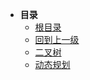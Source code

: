 * **目录**
  * [根目录](/README)
  * [回到上一级](README.md)
  * [二叉树](/study/数据结构-算法/二叉树.md)
  * [动态规划](/study/数据结构-算法/动态规划.md)